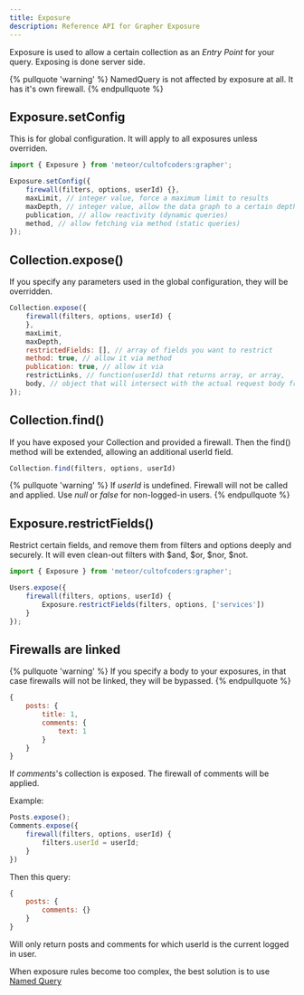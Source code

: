 ```yaml
---
title: Exposure
description: Reference API for Grapher Exposure
---
```


Exposure is used to allow a certain collection as an *Entry Point* for your query. Exposing is done server side.

{% pullquote 'warning' %}
NamedQuery is not affected by exposure at all. It has it's own firewall.
{% endpullquote %}

## Exposure.setConfig
This is for global configuration. It will apply to all exposures unless overriden.

```js
import { Exposure } from 'meteor/cultofcoders:grapher';

Exposure.setConfig({
    firewall(filters, options, userId) {}, 
    maxLimit, // integer value, force a maximum limit to results
    maxDepth, // integer value, allow the data graph to a certain depth
    publication, // allow reactivity (dynamic queries)
    method, // allow fetching via method (static queries)
});
```

## Collection.expose()

If you specify any parameters used in the global configuration, they will be overridden.

```js
Collection.expose({
    firewall(filters, options, userId) {
    },
    maxLimit,
    maxDepth,
    restrictedFields: [], // array of fields you want to restrict
    method: true, // allow it via method
    publication: true, // allow it via 
    restrictLinks, // function(userId) that returns array, or array,
    body, // object that will intersect with the actual request body from the client
});
```

## Collection.find()

If you have exposed your Collection and provided a firewall. Then the find() method will be extended, allowing an additional userId field.

```js
Collection.find(filters, options, userId)
```

{% pullquote 'warning' %}
If *userId* is undefined. Firewall will not be called and applied. Use *null* or *false* for non-logged-in users.
{% endpullquote %}

## Exposure.restrictFields()

Restrict certain fields, and remove them from filters and options deeply and securely.
It will even clean-out filters with $and, $or, $nor, $not. 

```js
import { Exposure } from 'meteor/cultofcoders:grapher';

Users.expose({
    firewall(filters, options, userId) {
        Exposure.restrictFields(filters, options, ['services'])
    }
});
```

## Firewalls are linked

{% pullquote 'warning' %}
If you specify a body to your exposures, in that case firewalls will not be linked, they will be bypassed.
{% endpullquote %}

```js
{
    posts: {
        title: 1,
        comments: {
            text: 1
        }
    }
}
```

If *comments*'s collection is exposed. The firewall of comments will be applied.

Example:

```js
Posts.expose();
Comments.expose({
    firewall(filters, options, userId) {
        filters.userId = userId;
    }
})
```

Then this query:

```js
{
    posts: {
        comments: {}
    }
}
```

Will only return posts and comments for which userId is the current logged in user.

When exposure rules become too complex, the best solution is to use [Named Query](/api/namedQuery.html)